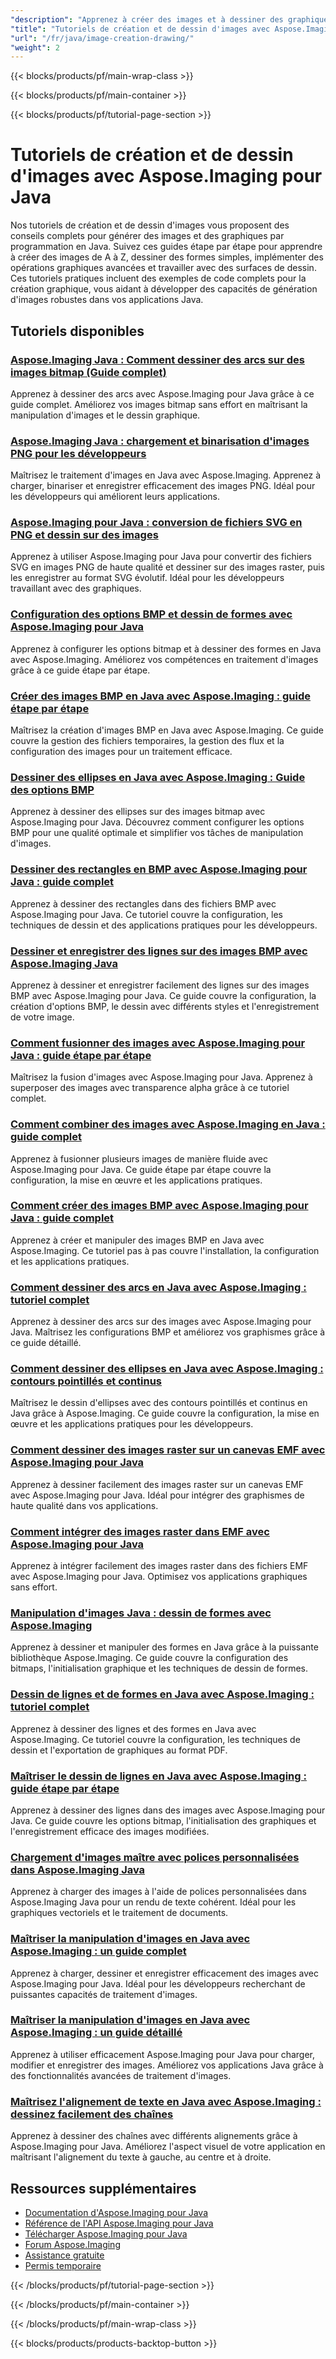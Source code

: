 ```yaml
---
"description": "Apprenez à créer des images et à dessiner des graphiques à l'aide d'Aspose.Imaging pour Java avec des didacticiels complets couvrant les fonctionnalités de dessin de base."
"title": "Tutoriels de création et de dessin d'images avec Aspose.Imaging pour Java"
"url": "/fr/java/image-creation-drawing/"
"weight": 2
---
```


{{< blocks/products/pf/main-wrap-class >}}

{{< blocks/products/pf/main-container >}}

{{< blocks/products/pf/tutorial-page-section >}}
# Tutoriels de création et de dessin d'images avec Aspose.Imaging pour Java

Nos tutoriels de création et de dessin d'images vous proposent des conseils complets pour générer des images et des graphiques par programmation en Java. Suivez ces guides étape par étape pour apprendre à créer des images de A à Z, dessiner des formes simples, implémenter des opérations graphiques avancées et travailler avec des surfaces de dessin. Ces tutoriels pratiques incluent des exemples de code complets pour la création graphique, vous aidant à développer des capacités de génération d'images robustes dans vos applications Java.

## Tutoriels disponibles

### [Aspose.Imaging Java : Comment dessiner des arcs sur des images bitmap (Guide complet)](./drawing-arcs-aspose-imaging-java-guide/)
Apprenez à dessiner des arcs avec Aspose.Imaging pour Java grâce à ce guide complet. Améliorez vos images bitmap sans effort en maîtrisant la manipulation d'images et le dessin graphique.

### [Aspose.Imaging Java : chargement et binarisation d'images PNG pour les développeurs](./master-image-processing-aspose-imaging-java/)
Maîtrisez le traitement d'images en Java avec Aspose.Imaging. Apprenez à charger, binariser et enregistrer efficacement des images PNG. Idéal pour les développeurs qui améliorent leurs applications.

### [Aspose.Imaging pour Java : conversion de fichiers SVG en PNG et dessin sur des images](./aspose-imaging-svg-to-png-java-draw-images/)
Apprenez à utiliser Aspose.Imaging pour Java pour convertir des fichiers SVG en images PNG de haute qualité et dessiner sur des images raster, puis les enregistrer au format SVG évolutif. Idéal pour les développeurs travaillant avec des graphiques.

### [Configuration des options BMP et dessin de formes avec Aspose.Imaging pour Java](./mastering-aspose-imaging-java-bmp-options-drawing-shapes/)
Apprenez à configurer les options bitmap et à dessiner des formes en Java avec Aspose.Imaging. Améliorez vos compétences en traitement d'images grâce à ce guide étape par étape.

### [Créer des images BMP en Java avec Aspose.Imaging : guide étape par étape](./create-bmp-images-java-aspose-imaging-guide/)
Maîtrisez la création d'images BMP en Java avec Aspose.Imaging. Ce guide couvre la gestion des fichiers temporaires, la gestion des flux et la configuration des images pour un traitement efficace.

### [Dessiner des ellipses en Java avec Aspose.Imaging : Guide des options BMP](./draw-ellipses-java-aspose-imaging-bmp-options/)
Apprenez à dessiner des ellipses sur des images bitmap avec Aspose.Imaging pour Java. Découvrez comment configurer les options BMP pour une qualité optimale et simplifier vos tâches de manipulation d'images.

### [Dessiner des rectangles en BMP avec Aspose.Imaging pour Java : guide complet](./draw-rectangles-bmp-aspose-imaging-java/)
Apprenez à dessiner des rectangles dans des fichiers BMP avec Aspose.Imaging pour Java. Ce tutoriel couvre la configuration, les techniques de dessin et des applications pratiques pour les développeurs.

### [Dessiner et enregistrer des lignes sur des images BMP avec Aspose.Imaging Java](./aspose-imaging-java-draw-lines-bmp-images/)
Apprenez à dessiner et enregistrer facilement des lignes sur des images BMP avec Aspose.Imaging pour Java. Ce guide couvre la configuration, la création d'options BMP, le dessin avec différents styles et l'enregistrement de votre image.

### [Comment fusionner des images avec Aspose.Imaging pour Java : guide étape par étape](./blend-images-aspose-imaging-java-tutorial/)
Maîtrisez la fusion d'images avec Aspose.Imaging pour Java. Apprenez à superposer des images avec transparence alpha grâce à ce tutoriel complet.

### [Comment combiner des images avec Aspose.Imaging en Java : guide complet](./combine-images-aspose-imaging-java-tutorial/)
Apprenez à fusionner plusieurs images de manière fluide avec Aspose.Imaging pour Java. Ce guide étape par étape couvre la configuration, la mise en œuvre et les applications pratiques.

### [Comment créer des images BMP avec Aspose.Imaging pour Java : guide complet](./create-bmp-images-aspose-imaging-java/)
Apprenez à créer et manipuler des images BMP en Java avec Aspose.Imaging. Ce tutoriel pas à pas couvre l'installation, la configuration et les applications pratiques.

### [Comment dessiner des arcs en Java avec Aspose.Imaging : tutoriel complet](./draw-arcs-java-aspose-imaging-tutorial/)
Apprenez à dessiner des arcs sur des images avec Aspose.Imaging pour Java. Maîtrisez les configurations BMP et améliorez vos graphismes grâce à ce guide détaillé.

### [Comment dessiner des ellipses en Java avec Aspose.Imaging : contours pointillés et continus](./aspose-imaging-java-draw-ellipses/)
Maîtrisez le dessin d'ellipses avec des contours pointillés et continus en Java grâce à Aspose.Imaging. Ce guide couvre la configuration, la mise en œuvre et les applications pratiques pour les développeurs.

### [Comment dessiner des images raster sur un canevas EMF avec Aspose.Imaging pour Java](./load-draw-raster-images-emf-canvas-aspose-imaging-java/)
Apprenez à dessiner facilement des images raster sur un canevas EMF avec Aspose.Imaging pour Java. Idéal pour intégrer des graphismes de haute qualité dans vos applications.

### [Comment intégrer des images raster dans EMF avec Aspose.Imaging pour Java](./draw-raster-images-into-emf-aspose-imaging-java/)
Apprenez à intégrer facilement des images raster dans des fichiers EMF avec Aspose.Imaging pour Java. Optimisez vos applications graphiques sans effort.

### [Manipulation d'images Java : dessin de formes avec Aspose.Imaging](./java-image-manipulation-aspose-imaging-drawing-shapes/)
Apprenez à dessiner et manipuler des formes en Java grâce à la puissante bibliothèque Aspose.Imaging. Ce guide couvre la configuration des bitmaps, l'initialisation graphique et les techniques de dessin de formes.

### [Dessin de lignes et de formes en Java avec Aspose.Imaging : tutoriel complet](./java-aspose-imaging-line-shape-drawing-tutorial/)
Apprenez à dessiner des lignes et des formes en Java avec Aspose.Imaging. Ce tutoriel couvre la configuration, les techniques de dessin et l'exportation de graphiques au format PDF.

### [Maîtriser le dessin de lignes en Java avec Aspose.Imaging : guide étape par étape](./aspose-imaging-java-draw-lines/)
Apprenez à dessiner des lignes dans des images avec Aspose.Imaging pour Java. Ce guide couvre les options bitmap, l'initialisation des graphiques et l'enregistrement efficace des images modifiées.

### [Chargement d'images maître avec polices personnalisées dans Aspose.Imaging Java](./load-images-custom-fonts-aspose-imaging-java/)
Apprenez à charger des images à l'aide de polices personnalisées dans Aspose.Imaging Java pour un rendu de texte cohérent. Idéal pour les graphiques vectoriels et le traitement de documents.

### [Maîtriser la manipulation d'images en Java avec Aspose.Imaging : un guide complet](./master-image-manipulation-aspose-imaging-java/)
Apprenez à charger, dessiner et enregistrer efficacement des images avec Aspose.Imaging pour Java. Idéal pour les développeurs recherchant de puissantes capacités de traitement d'images.

### [Maîtriser la manipulation d'images en Java avec Aspose.Imaging : un guide détaillé](./java-image-manipulation-aspose-imaging-guide/)
Apprenez à utiliser efficacement Aspose.Imaging pour Java pour charger, modifier et enregistrer des images. Améliorez vos applications Java grâce à des fonctionnalités avancées de traitement d'images.

### [Maîtrisez l'alignement de texte en Java avec Aspose.Imaging : dessinez facilement des chaînes](./draw-strings-java-aspose-imaging/)
Apprenez à dessiner des chaînes avec différents alignements grâce à Aspose.Imaging pour Java. Améliorez l'aspect visuel de votre application en maîtrisant l'alignement du texte à gauche, au centre et à droite.

## Ressources supplémentaires

- [Documentation d'Aspose.Imaging pour Java](https://docs.aspose.com/imaging/java/)
- [Référence de l'API Aspose.Imaging pour Java](https://reference.aspose.com/imaging/java/)
- [Télécharger Aspose.Imaging pour Java](https://releases.aspose.com/imaging/java/)
- [Forum Aspose.Imaging](https://forum.aspose.com/c/imaging)
- [Assistance gratuite](https://forum.aspose.com/)
- [Permis temporaire](https://purchase.aspose.com/temporary-license/)

{{< /blocks/products/pf/tutorial-page-section >}}

{{< /blocks/products/pf/main-container >}}

{{< /blocks/products/pf/main-wrap-class >}}

{{< blocks/products/products-backtop-button >}}